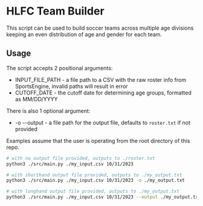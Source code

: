 # HLFC Team Builder

This script can be used to build soccer teams across multiple age divisions keeping an even distribution of age and gender for each team.

## Usage

The script accepts 2 positional arguments:

- INPUT_FILE_PATH - a file path to a CSV with the raw roster info from SportsEngine, invalid paths will result in error
- CUTOFF_DATE - the cutoff date for determining age groups, formatted as MM/DD/YYYY

There is also 1 optional argument:

- -o --output - a file path for the output file, defaults to `roster.txt` if not provided

Examples assume that the user is operating from the root directory of this repo.

```bash
# with no output file provided, outputs to ./roster.txt
python3 ./src/main.py ./my_input.csv 10/31/2023

# with shorthand output file provided, outputs to ./my_output.txt
python3 ./src/main.py ./my_input.csv 10/31/2023 -o ./my_output.txt

# with longhand output file provided, outputs to ./my_output.txt
python3 ./src/main.py ./my_input.csv 10/31/2023 --output ./my_output.txt
```

